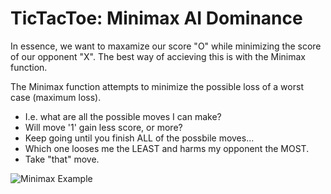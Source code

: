 # TicTacToe: Minimax AI Dominance
  
In essence, we want to maxamize our score "O" while minimizing the score of our opponent "X". The best way of accieving this is with the Minimax function.

The Minimax function attempts to minimize the possible loss of a worst case (maximum loss). 
- I.e. what are all the possible moves I can make? 
- Will move '1' gain less score, or more?
- Keep going until you finish ALL of the possbile moves...
- Which one looses me the LEAST and harms my opponent the MOST.
- Take "that" move.

![Minimax Example](https://www.ocf.berkeley.edu/~yosenl/extras/alphabeta/alphabeta.jpg)

